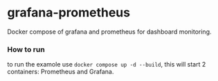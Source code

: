 # grafana-prometheus
Docker compose of grafana and prometheus for dashboard monitoring.

### How to run
to run the examole use `docker compose up -d --build`, this will start 2 containers: Prometheus and Grafana.
